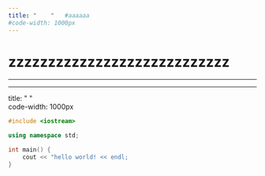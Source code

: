 ```yaml
---
title: "    "	#aaaaaa
#code-width: 1000px
---
```


# zzzzzzzzzzzzzzzzzzzzzzzzzzzz

---

---

title: "     "  
code-width: 1000px

```c++
#include <iostream>

using namespace std;

int main() {
    cout << "hello world! << endl;
}
```


